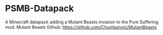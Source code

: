 # PSMB-Datapack
A Minecraft datapack adding a Mutant Beasts invasion to the Pure Suffering mod. Mutant Beasts Github: https://github.com/Chumbanotz/MutantBeasts
